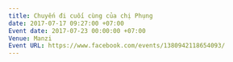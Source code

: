 ```yaml
---
title: Chuyến đi cuối cùng của chị Phụng
date: 2017-07-17 09:27:00 +07:00
Event date: 2017-07-23 00:00:00 +07:00
Venue: Manzi
Event URL: https://www.facebook.com/events/1380942118654093/
---
```


